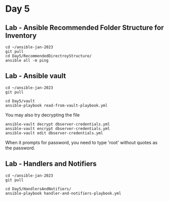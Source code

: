 # Day 5

## Lab - Ansible Recommended Folder Structure for Inventory
```
cd ~/ansible-jan-2023
git pull
cd Day5/RecommendedDirectroyStructure/
ansible all -m ping
```

## Lab - Ansible vault
```
cd ~/ansible-jan-2023
git pull

cd Day5/vault
ansible-playbook read-from-vault-playbook.yml
```

You may also try decrypting the file
```
ansible-vault decrypt dbserver-credentials.yml
ansible-vault encrypt dbserver-credentials.yml
ansible-vault edit dbserver-credentials.yml
```
When it prompts for password, you need to type 'root' without quotes as the password.

## Lab - Handlers and Notifiers

```
cd ~/ansible-jan-2023
git pull

cd Day5/HandlersAndNotifiers/
ansible-playbook handler-and-notifiers-playbook.yml
```
